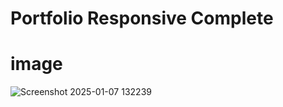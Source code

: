 # Portfolio Responsive Complete
# image

![Screenshot 2025-01-07 132239](https://github.com/user-attachments/assets/44f50532-25bd-460e-ae2f-a833f6b90d25)
